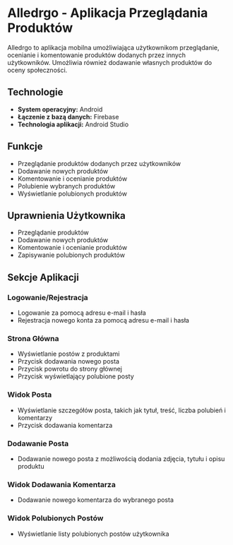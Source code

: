 # Alledrgo - Aplikacja Przeglądania Produktów

Alledrgo to aplikacja mobilna umożliwiająca użytkownikom przeglądanie, ocenianie i komentowanie produktów dodanych przez innych użytkowników. Umożliwia również dodawanie własnych produktów do oceny społeczności.

## Technologie

- **System operacyjny:** Android
- **Łączenie z bazą danych:** Firebase
- **Technologia aplikacji:** Android Studio

## Funkcje

- Przeglądanie produktów dodanych przez użytkowników
- Dodawanie nowych produktów
- Komentowanie i ocenianie produktów
- Polubienie wybranych produktów
- Wyświetlanie polubionych produktów

## Uprawnienia Użytkownika

- Przeglądanie produktów
- Dodawanie nowych produktów
- Komentowanie i ocenianie produktów
- Zapisywanie polubionych produktów

## Sekcje Aplikacji

### Logowanie/Rejestracja

- Logowanie za pomocą adresu e-mail i hasła
- Rejestracja nowego konta za pomocą adresu e-mail i hasła

### Strona Główna

- Wyświetlanie postów z produktami
- Przycisk dodawania nowego posta
- Przycisk powrotu do strony głównej
- Przycisk wyświetlający polubione posty

### Widok Posta

- Wyświetlanie szczegółów posta, takich jak tytuł, treść, liczba polubień i komentarzy
- Przycisk dodawania komentarza

### Dodawanie Posta

- Dodawanie nowego posta z możliwością dodania zdjęcia, tytułu i opisu produktu

### Widok Dodawania Komentarza

- Dodawanie nowego komentarza do wybranego posta

### Widok Polubionych Postów

- Wyświetlanie listy polubionych postów użytkownika



